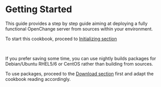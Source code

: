 # Getting Started #

This guide provides a step by step guide aiming at deploying a fully
functional OpenChange server from sources within your environment. 

To start this cookbook, proceed to [Initializing
section](/cookbook/initializing.html)

<br>

If you prefer saving some time, you can use nightly builds packages for
Debian/Ubuntu RHEL5/6 or CentOS rather than building from sources.

To use packages, proceed to the [Download
section](/download/index.html) first and adapt the cookbook reading
accordingly.

 
